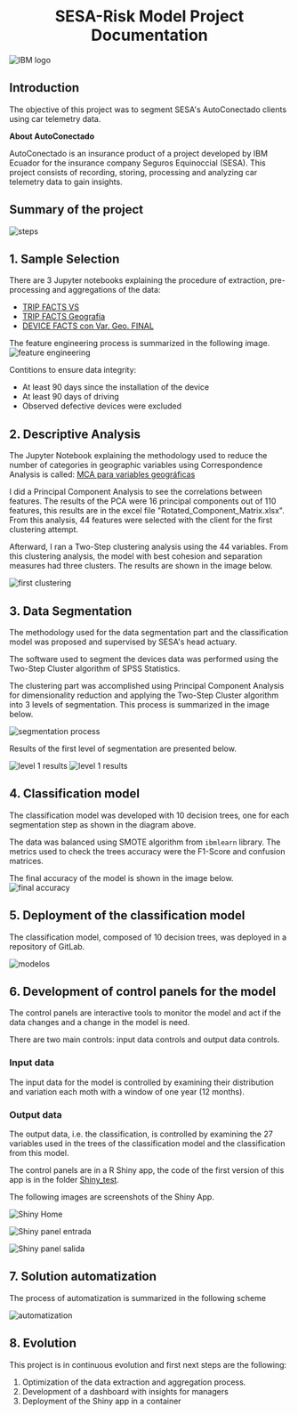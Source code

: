 # <center> SESA-Risk Model Project Documentation </center>
![IBM logo](https://upload.wikimedia.org/wikipedia/commons/5/51/IBM_logo.svg)

## Introduction
The objective of this project was to segment SESA's AutoConectado clients using car telemetry data. 

**About AutoConectado**

AutoConectado is an insurance product of a project developed by IBM Ecuador for the insurance company Seguros Equinoccial (SESA). This project consists of recording, storing, processing and analyzing car telemetry data to gain insights.   

## Summary of the project
![steps](/img/Steps.JPG)

## 1. Sample Selection
There are 3 Jupyter notebooks explaining the procedure of extraction, pre-processing and aggregations of the data:

* [TRIP FACTS VS](https://github.com/raquelvargas16/modelo-sesa/blob/master/1%20TRIP%20FACTS%20VS.ipynb)
* [TRIP FACTS Geografía](https://github.com/raquelvargas16/modelo-sesa/blob/master/2%20TRIP%20FACTS%20Geografia.ipynb)
* [DEVICE FACTS con Var. Geo. FINAL](https://github.com/raquelvargas16/modelo-sesa/blob/master/3%20DEVICE%20FACTS%20con%20Var.%20Geo.%20FINAL.ipynb)

The feature engineering process is summarized in the following image.
![feature engineering](/img/feature_eng.JPG)

Contitions to ensure data integrity:
  * At least 90 days since the installation of the device
  * At least 90 days of driving
  * Observed defective devices were excluded 

## 2. Descriptive Analysis

The Jupyter Notebook explaining the methodology used to reduce the number of categories in geographic variables using Correspondence Analysis is called: [MCA para variables geográficas](https://github.com/raquelvargas16/modelo-sesa/blob/master/MCA%20para%20variables%20geogr%C3%A1ficas.ipynb)

 I did a Principal Component Analysis to see the correlations between features. The results of the PCA were 16 principal components out of 110 features, this results are in the excel file "Rotated_Component_Matrix.xlsx". From this analysis, 44 features were selected with the client for the first clustering attempt. 

Afterward, I ran a Two-Step clustering analysis using the 44 variables. From this clustering analysis, the model with best cohesion and separation measures had three clusters. The results are shown in the image below.

![first clustering](First_Clustering_Attempt.JPG)

## 3. Data Segmentation

The methodology used for the data segmentation part and the classification model was proposed and supervised by SESA's head actuary. 

The software used to segment the devices data was performed using the Two-Step Cluster algorithm of SPSS Statistics.

The clustering part was accomplished using Principal Component Analysis for dimensionality reduction and applying the Two-Step Cluster algorithm into 3 levels of segmentation. This process is summarized in the image below.

![segmentation process](/img/segmentation_process.JPG)

Results of the first level of segmentation are presented below.

![level 1 results](/img/Level1_Results.JPG)
![level 1 results](/img/Level1_TwoStep_Results.JPG)

## 4. Classification model

The classification model was developed with 10 decision trees, one for each segmentation step as shown in the diagram above.

The data was balanced using SMOTE algorithm from `ibmlearn` library. The metrics used to check the trees accuracy were the F1-Score and confusion matrices. 

The final accuracy of the model is shown in the image below. 
![final accuracy]( /img/final_acc_10_trees.JPG)

## 5. Deployment of the classification model
The classification model, composed of 10 decision trees, was deployed in a repository of GitLab.

![modelos](/img/modelos.JPG)

## 6.  Development of control panels for the model
The control panels are interactive tools to monitor the model and act if the data changes and a change in the model is need.

There are two main controls: input data controls and output data controls.

### Input data
The input data for the model is controlled by examining their distribution and variation each moth with a window of one year (12 months).

### Output data
The output data, i.e. the classification, is controlled by examining the 27 variables used in the trees of the classification model and the classification from this model.

The control panels are in a R Shiny app, the code of the first version of this app is in the folder [Shiny_test](modelo-sesa/Shiny_test/).

The following images are screenshots of the Shiny App.

![Shiny Home](/img/Shiny_home.JPG)

![Shiny panel entrada]( /img/Shiny_panel_entrada.JPG)

![Shiny panel salida]( /img/Shiny_panel_salida.JPG)

## 7. Solution automatization
The process of automatization is summarized in the following scheme

![automatization]( /img/automatization.JPG)

## 8. Evolution

This project is in continuous evolution and first next steps are the following:
1.	Optimization of the data extraction and aggregation process.
2.	Development of a dashboard with insights for managers
3.	Deployment of the Shiny app in a container
